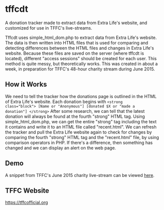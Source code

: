 # tffcdt
A donation tracker made to extract data from Extra Life's website, and customized for use in TFFC's live-streams. 

Tffcdt uses simple_html_dom.php to extract data from Extra Life's website. 
The data is then written into HTML files that is used for comparing and detecting differences between the HTML files and changes in Extra Life's website. 
Because these files are saved on the server (where tffcdt is located), different "access sessions" should be created for each user. 
This method is quite messy, but theoretically works. 
This was created in about a week, in preparation for TFFC's 48-hour charity stream during June 2015. 

## How it Works
We need to tell the tracker how the donations page is outlined in the HTML of Extra Life's website.
Each donation begins with <code>&lt;strong class="block"> [Name or "Anonymous"] [donated $X or "made a donation"] &lt;/strong></code>
After some research, we can tell that the latest donation will always be found at the fourth "strong" HTML tag.
Using simple_html_dom.php, we can get the entire "strong" tag including the text it contains and write it to an HTML file called "recent.html".
We can refresh the tracker and pull the Extra Life website again to check for changes by comparing the fourth "strong" HTML tag and the "recent.html" file, by using comparison operators in PHP.
If there's a difference, then something has changed and we can display an alert on the web page.

## Demo
A snippet from TFFC's June 2015 charity live-stream can be viewed [here](https://youtu.be/cbf0uLHxAlI).

## TFFC Website
https://tffcofficial.org
